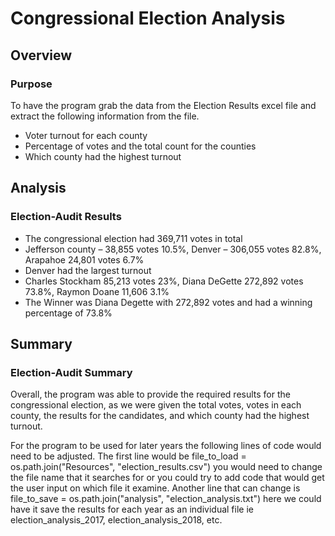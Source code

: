 # Congressional Election Analysis
## Overview
### Purpose
To have the program grab the data from the Election Results excel file and extract the following information from the file.
* Voter turnout for each county
* Percentage of votes and the total count for the counties
* Which county had the highest turnout
## Analysis
### Election-Audit Results
* The congressional election had 369,711 votes in total
* Jefferson county – 38,855 votes 10.5%, Denver – 306,055 votes 82.8%, Arapahoe 24,801 votes 6.7%
* Denver had the largest turnout
* Charles Stockham 85,213 votes 23%, Diana DeGette 272,892 votes 73.8%, Raymon Doane 11,606 3.1%
* The Winner was Diana Degette with 272,892 votes and had a winning percentage of 73.8%
 

## Summary
### Election-Audit Summary
Overall, the program was able to provide the required results for the congressional election, as we were given the total votes, votes in each county, the results for the candidates, and which county had the highest turnout.

For the program to be used for later years the following lines of code would need to be adjusted. The first line would be file_to_load = os.path.join("Resources", "election_results.csv") you would need to change the file name that it searches for or you could try to add code that would get the user input on which file it examine. Another line that can change is file_to_save = os.path.join("analysis", "election_analysis.txt") here we could have it save the results for each year as an individual file ie election_analysis_2017, election_analysis_2018, etc.

